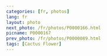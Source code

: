 ```yaml
---
categories: [fr, photos]
lang: fr
layout: photo
next_photo: /fr/photos/P0000166.html
picname: P0000167
prev_photo: /fr/photos/P0000089.html
tags: [Cactus Flower]
---
```

